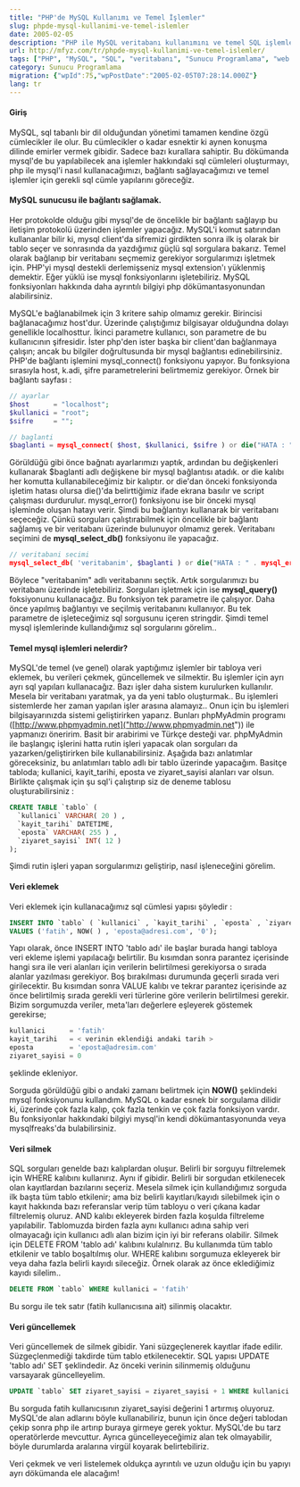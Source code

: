 ```yaml
---
title: "PHP'de MySQL Kullanımı ve Temel İşlemler"
slug: phpde-mysql-kullanimi-ve-temel-islemler
date: 2005-02-05
description: "PHP ile MySQL veritabanı kullanımını ve temel SQL işlemlerini öğrenin. Bu rehber, `mysql_connect` ile bağlantı kurma, veritabanı seçme, `INSERT`, `SELECT`, `UPDATE`, `DELETE` sorgularını `mysql_query` ile çalıştırma adımlarını açıklıyor."
url: http://mfyz.com/tr/phpde-mysql-kullanimi-ve-temel-islemler/
tags: ["PHP", "MySQL", "SQL", "veritabanı", "Sunucu Programlama", "web geliştirme", "CRUD", "mysql_connect", "mysql_query"]
category: Sunucu Programlama
migration: {"wpId":75,"wpPostDate":"2005-02-05T07:28:14.000Z"}
lang: tr
---
```


#### Giriş

MySQL, sql tabanlı bir dil olduğundan yönetimi tamamen kendine özgü cümlecikler ile olur. Bu cümlecikler o kadar esnektir ki aynen konuşma dilinde emirler vermek gibidir. Sadece bazı kurallara sahiptir. Bu dökümanda mysql'de bu yapılabilecek ana işlemler hakkındaki sql cümleleri oluşturmayı, php ile mysql'i nasıl kullanacağımızı, bağlantı sağlayacağımızı ve temel işlemler için gerekli sql cümle yapılarını göreceğiz.

#### MySQL sunucusu ile bağlantı sağlamak.

Her protokolde olduğu gibi mysql'de de öncelikle bir bağlantı sağlayıp bu iletişim protokolü üzerinden işlemler yapacağız. MySQL'i komut satırından kullananlar bilir ki, mysql client'da sifremizi girdikten sonra ilk iş olarak bir tablo seçer ve sonrasında da yazdığımız güçlü sql sorgulara bakarız. Temel olarak bağlanıp bir veritabanı seçmemiz gerekiyor sorgularımızı işletmek için. PHP'yi mysql destekli derlemişseniz mysql extension'ı yüklenmiş demektir. Eğer yüklü ise mysql fonksiyonlarını işletebiliriz. MySQL fonksiyonları hakkında daha ayrıntılı bilgiyi php dökümantasyonundan alabilirsiniz.

MySQL'e bağlanabilmek için 3 kritere sahip olmamız gerekir. Birincisi bağlanacağımız host'dur. Üzerinde çalıştığımız bilgisayar olduğundna dolayı genellikle localhosttur. İkinci parametre kullanıcı, son parametre de bu kullanıcının şifresidir. İster php'den ister başka bir client'dan bağlanmaya çalışın; ancak bu bilgiler doğrultusunda bir mysql bağlantısı edinebilirsiniz. PHP'de bağlantı işlemini mysql_connect() fonksiyonu yapıyor. Bu fonksyiona sırasıyla host, k.adi, şifre parametrelerini belirtmemiz gerekiyor. Örnek bir bağlantı sayfası :

```php
// ayarlar
$host      = "localhost";
$kullanici = "root";
$sifre     = "";

// baglanti
$baglanti = mysql_connect( $host, $kullanici, $sifre ) or die("HATA : " . mysql_error());
```

Görüldüğü gibi önce bağnatı ayarlarımızı yaptık, ardından bu değişkenleri kullanarak $baglanti adlı değişkene bir mysql bağlantısı atadık. or die kalıbı her komutta kullanabileceğimiz bir kalıptır. or die'dan önceki fonksiyonda işletim hatası olursa die()'da belirttiğimiz ifade ekrana basılır ve script çalışması durdurulur. mysql_error() fonksiyonu ise bir önceki mysql işleminde oluşan hatayı verir. Şimdi bu bağlantıyı kullanarak bir veritabanı seçeceğiz. Çünkü sorguları çalıştırabilmek için öncelikle bir bağlantı sağlamış ve bir veritabanı üzerinde bulunuyor olmamız gerek. Veritabanı seçimini de **mysql_select_db()** fonksiyonu ile yapacağız.

```php
// veritabani secimi
mysql_select_db( 'veritabanim', $baglanti ) or die("HATA : " . mysql_error());
```

Böylece "veritabanim" adlı veritabanını seçtik. Artık sorgularımızı bu veritabanı üzerinde işletebiliriz. Sorguları işletmek için ise **mysql_query()** foksiyonunu kullanacağız. Bu fonksiyon tek parametre ile çalışıyor. Daha önce yapılmış bağlantıyı ve seçilmiş veritabanını kullanıyor. Bu tek parametre de işleteceğimiz sql sorgusunu içeren stringdir. Şimdi temel mysql işlemlerinde kullandığımız sql sorgularını görelim..

#### Temel mysql işlemleri nelerdir?

MySQL'de temel (ve genel) olarak yaptığımız işlemler bir tabloya veri eklemek, bu verileri çekmek, güncellemek ve silmektir. Bu işlemler için ayrı ayrı sql yapıları kullanacağız. Bazı işler daha sistem kurulurken kullanılır. Mesela bir veritabanı yaratmak, ya da yeni tablo oluşturmak.. Bu işlemleri sistemlerde her zaman yapılan işler arasına alamayız.. Onun için bu işlemleri bilgisayarınızda sistemi geliştirirken yaparız. Bunları phpMyAdmin programı ([http://www.phpmyadmin.net]("http://www.phpmyadmin.net")) ile yapmanızı öneririm. Basit bir arabirimi ve Türkçe desteği var. phpMyAdmin ile başlangıç işlerini hatta rutin işleri yapacak olan sorguları da yazarken/geliştirirken bile kullanabilirsiniz. Aşağıda bazı anlatımlar göreceksiniz, bu anlatımları tablo adlı bir tablo üzerinde yapacağım. Basitçe tabloda; kullanici, kayit_tarihi, eposta ve ziyaret_sayisi alanları var olsun. Birlikte çalışmak için şu sql'i çalıştırıp siz de deneme tablosu oluşturabilirsiniz :

```sql
CREATE TABLE `tablo` (
  `kullanici` VARCHAR( 20 ) ,
  `kayit_tarihi` DATETIME,
  `eposta` VARCHAR( 255 ) ,
  `ziyaret_sayisi` INT( 12 )
);
```

Şimdi rutin işleri yapan sorgularımızı geliştirip, nasıl işleneceğini görelim.

#### Veri eklemek

Veri eklemek için kullanacağımız sql cümlesi yapısı şöyledir :

```sql
INSERT INTO `tablo` ( `kullanici` , `kayit_tarihi` , `eposta` , `ziyaret_sayisi` )
VALUES ('fatih', NOW( ) , 'eposta@adresi.com', '0');

```

Yapı olarak, önce INSERT INTO 'tablo adı' ile başlar burada hangi tabloya veri ekleme işlemi yapılacağı belirtilir. Bu kısımdan sonra parantez içerisinde hangi sıra ile veri alanları için verilerin belirtilmesi gerekiyorsa o sırada alanlar yazılması gerekiyor. Boş bırakılması durumunda geçerli sırada veri girilecektir. Bu kısımdan sonra VALUE kalıbı ve tekrar parantez içerisinde az önce belirtilmiş sırada gerekli veri türlerine göre verilerin belirtilmesi gerekir. Bizim sorgumuzda veriler, meta'ları değerlere eşleyerek göstemek gerekirse;

```php
kullanici      = 'fatih'
kayit_tarihi   = < verinin eklendiği andaki tarih >
eposta         = 'eposta@adresim.com'
ziyaret_sayisi = 0

```
şeklinde ekleniyor.

Sorguda görüldüğü gibi o andaki zamanı belirtmek için **NOW()** şeklindeki mysql fonksiyonunu kullandım. MySQL o kadar esnek bir sorgulama dilidir ki, üzerinde çok fazla kalıp, çok fazla tenkin ve çok fazla fonksiyon vardır. Bu fonksiyonlar hakkındaki bilgiyi mysql'in kendi dökümantasyonunda veya mysqlfreaks'da bulabilirsiniz.

#### Veri silmek

SQL sorguları genelde bazı kalıplardan oluşur. Belirli bir sorguyu filtrelemek için WHERE kalıbını kullanırız. Aynı if gibidir. Belirli bir sorgudan etkilenecek olan kayıtlardan bazılarını seçeriz. Mesela silmek için kullandığımız sorguda ilk başta tüm tablo etkilenir; ama biz belirli kayıtları/kayıdı silebilmek için o kayıt hakkında bazı referanslar verip tüm tabloyu o veri çıkana kadar filtrelemiş oluruz. AND kalıbı ekleyerek birden fazla koşulda filtreleme yapılabilir. Tablomuzda birden fazla aynı kullanıcı adına sahip veri olmayacağı için kullanıcı adlı alan bizim için iyi bir referans olabilir. Silmek için DELETE FROM 'tablo adı' kalıbını kulalnırız. Bu kullanımda tüm tablo etkilenir ve tablo boşaltılmış olur. WHERE kalıbını sorgumuza ekleyerek bir veya daha fazla belirli kayıdı sileceğiz. Örnek olarak az önce eklediğimiz kayıdı silelim..

```sql
DELETE FROM `tablo` WHERE kullanici = 'fatih'
```

Bu sorgu ile tek satır (fatih kullanıcısına ait) silinmiş olacaktır.

#### Veri güncellemek

Veri güncellemek de silmek gibidir. Yani süzgeçlenerek kayıtlar ifade edilir. Süzgeçlenmediği takdirde tüm tablo etkilenecektir. SQL yapısı UPDATE 'tablo adı' SET şeklindedir. Az önceki verinin silinmemiş olduğunu varsayarak güncelleyelim.

```sql
UPDATE `tablo` SET ziyaret_sayisi = ziyaret_sayisi + 1 WHERE kullanici = 'fatih'

```

Bu sorguda fatih kullanıcısının ziyaret_sayisi değerini 1 artırmış oluyoruz. MySQL'de alan adlarını böyle kullanabiliriz, bunun için önce değeri tablodan çekip sonra php ile artırıp buraya girmeye gerek yoktur. MySQL'de bu tarz operatörlerde mevcuttur. Ayrıca güncelleyeceğimiz alan tek olmayabilir, böyle durumlarda aralarına virgül koyarak belirtebiliriz.

Veri çekmek ve veri listelemek oldukça ayrıntılı ve uzun olduğu için bu yapıyı ayrı dökümanda ele alacağım!